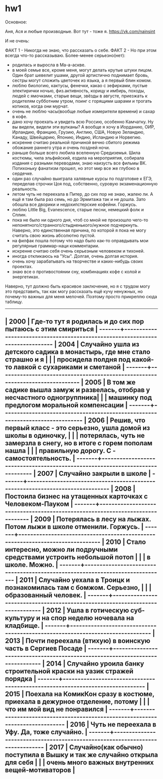 # hw1
Основное:

Аня, Ася и любые производные.
Вот тут - тоже я. https://vk.com/nainsint

И не очень:

ФАКТ 1 - Никогда не знаю, что рассказать о себе.
ФАКТ 2 - Но при этом всегда что-то рассказываю.
Более-менее серьезно(нет):
- родилась и выросла в Ма-а-аскве.
- в моей семье все, кроме меня, могут делать крутые штуки лицом. Один брат шевелит ушами, другой артистично поднимает бровь, сестры могут сложить цветочек из языка, а я первый блин комом.
- люблю биологию, кактусы, фенечки, какао с зефирками, пустые электирички ночью, физ.активность, корицу и имбирь, походы, людей с ямочками, старые вещи, звёзды в августе, приезжать к родителям субботним утром, поинг с горящими шарами и трогать котиков, когда они мурчат.
- очень не люблю часы(вообще любые измерители времени) и сахар в кофе.
- дано хочу проехать и увидеть всю Россию, особенно Камчатку. Ну вы видели, видели эти вулканы? А вообще я хочу в Иорданию, ОИР, Ирландию, Францию, Грузию, Англию, США, Новую Зеландию, Канаду, Швейцарию, Японию, Индию, Исландию и Норвегию.
- искренне считаю реальной причиной вечно сбитого режима обожание раннего утра и очень поздней ночи.
- раньше больше всего любила вселенную Средиземья. Шила костюмы, чила эльфийский, ездила на мероприятия, собирала издания с разными переводами, знаю наизусть все фильмы ВК. Потихоньку фанатизм прошел, но этот мир все же глубоко в сердечке.
- один раз случайно выиграла халявные курсы по подготовке к ЕГЭ, переделав строчки Цоя под, собственно, суровую экзаменационную реальность.
- летом чуть не переехала в Питер, до сих пор не знаю, жалею ли. А ещё я там была раз семь, но до Эрмитажа так и не дошла. Зато обошла все дворики и недохипстерские кофейни. Горжусь.
- люблю Little Big, Evanеsсence, старые песни, немецкий фолк и Сплин.
- пока не было ни одного дня, чтоб со мной не произошло чего-то непонятного/странного/стыдненького/нужное подчеркнуть. Наверно, это единственная причина, по которой я пока не могу считать свою жизнь абсолютно пустой.
- на филфак пошла потому что надо было как-то оправдывать мои регулярные граммар-наци комментарии.
- искренне считаю себя очень серьезным человеком и тихоней.
- иногда откликаюсь на "Усы". Долгая, очень долгая история.
- очень хочу зарабатывать на творчестве и каких-нибудь своих проектах.
- знаю все о противостоянии сну, комбинациях кофе с колой и энергетиках.

Наверно, тут должно быть красивое заключение, но я с трудом могу это представить, так как могу рассказать ещё кучу ненужных, но почему-то важных для меня мелочей.
Поэтому просто прикреплю сюда таблицу.

--------------------------------------------------------------------------------------
| 2000 | Где-то тут я родилась и до сих пор пытаюсь с этим смириться                 |
-------+------------------------------------------------------------------------------
| 2004 | Случайно ушла из детского садика в монастырь, где мне стало страшно и я     |
|      | просидела полдня под какой-то лавкой с сухариками и сметаной                |
-------+------------------------------------------------------------------------------
| 2005 | В том же садике вышла замуж и развелась, отобрав у несчастного одногруппника|
|      | машинку под предлогом моральной компенсации                                 |
-------+------------------------------------------------------------------------------
| 2006 | Решив, что первый класс - это серьезно, ушла домой из школы в одиночку,     |
|      | потерялась, чуть не замерзла в снегу, но в итоге с горем пополам нашла      |
|      | правильную дорогу. С - самостоятельность.                                   |
-------+------------------------------------------------------------------------------
| 2007 | Случайно закрыли в школе                                                    |
-------+------------------------------------------------------------------------------
| 2008 | Постоила бизнес на утащенных карточках с Человеком-Пауком                   |
-------+------------------------------------------------------------------------------
| 2009 | Потерялась в лесу на лыжах. Потом лыжи в школе отменили. Горжусь.           |
-------+------------------------------------------------------------------------------
| 2010 | Стало интересно, можно ли подручными средствами устроить небольшой потоп    |
|      | в школе. Можно.                                                             |
-------+------------------------------------------------------------------------------
| 2011 | Случайно уехала в Троицк и познакомилась там с бомжом. Серьезно,            |
|      | образованный человек.                                                       |
-------+------------------------------------------------------------------------------
| 2012 | Ушла в готическую суб-культуру и на спор неделю ночевала на кладбище.       |
-------+------------------------------------------------------------------------------
| 2013 | Почти переехала (втихую) в воинскую часть в Сергиев Посаде                  |
-------+------------------------------------------------------------------------------
| 2014 | Случайно уроила банку строительной краски на уазик стражей порядка          |
-------+------------------------------------------------------------------------------
| 2015 | Поехала на КомикКон сразу в костюме, приехала в дежурное отделение, потому  |
|      | что им мой вид не понравился                                                |
-------+------------------------------------------------------------------------------
| 2016 | Чуть не переехала в Уфу. Да, тоже случайно.                                 |
-------+------------------------------------------------------------------------------
| 2017 | Случайно(как обычно) поступила в Вышку и так же случайно открыла для себя   |
|      | очень много важных внутренних вещей-мотиваторов                             |
--------------------------------------------------------------------------------------
